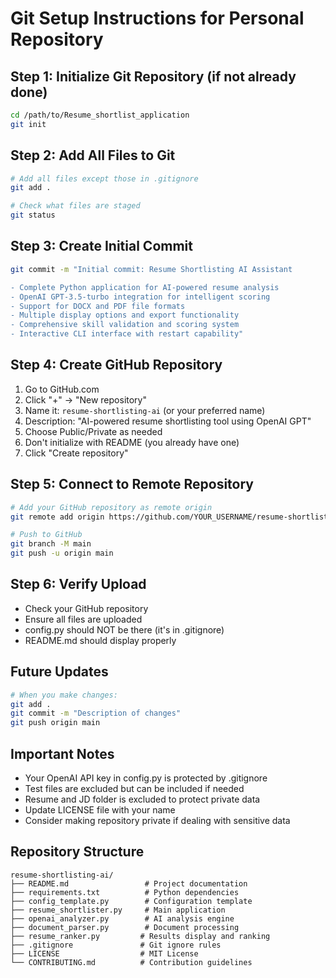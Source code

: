 # Git Setup Instructions for Personal Repository

## Step 1: Initialize Git Repository (if not already done)
```bash
cd /path/to/Resume_shortlist_application
git init
```

## Step 2: Add All Files to Git
```bash
# Add all files except those in .gitignore
git add .

# Check what files are staged
git status
```

## Step 3: Create Initial Commit
```bash
git commit -m "Initial commit: Resume Shortlisting AI Assistant

- Complete Python application for AI-powered resume analysis
- OpenAI GPT-3.5-turbo integration for intelligent scoring
- Support for DOCX and PDF file formats
- Multiple display options and export functionality
- Comprehensive skill validation and scoring system
- Interactive CLI interface with restart capability"
```

## Step 4: Create GitHub Repository
1. Go to GitHub.com
2. Click "+" → "New repository"
3. Name it: `resume-shortlisting-ai` (or your preferred name)
4. Description: "AI-powered resume shortlisting tool using OpenAI GPT"
5. Choose Public/Private as needed
6. Don't initialize with README (you already have one)
7. Click "Create repository"

## Step 5: Connect to Remote Repository
```bash
# Add your GitHub repository as remote origin
git remote add origin https://github.com/YOUR_USERNAME/resume-shortlisting-ai.git

# Push to GitHub
git branch -M main
git push -u origin main
```

## Step 6: Verify Upload
- Check your GitHub repository
- Ensure all files are uploaded
- config.py should NOT be there (it's in .gitignore)
- README.md should display properly

## Future Updates
```bash
# When you make changes:
git add .
git commit -m "Description of changes"
git push origin main
```

## Important Notes
- Your OpenAI API key in config.py is protected by .gitignore
- Test files are excluded but can be included if needed
- Resume and JD folder is excluded to protect private data
- Update LICENSE file with your name
- Consider making repository private if dealing with sensitive data

## Repository Structure
```
resume-shortlisting-ai/
├── README.md                 # Project documentation
├── requirements.txt          # Python dependencies  
├── config_template.py        # Configuration template
├── resume_shortlister.py     # Main application
├── openai_analyzer.py        # AI analysis engine
├── document_parser.py        # Document processing
├── resume_ranker.py         # Results display and ranking
├── .gitignore               # Git ignore rules
├── LICENSE                  # MIT License
└── CONTRIBUTING.md          # Contribution guidelines
```